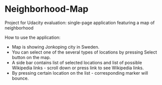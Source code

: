 # Neighborhood-Map
Project for Udacity evaluation: single-page application featuring a map of neighborhood

How to use the application:
 - Map is showing Jonkoping city in Sweden.
 -  You can select one of the several types of locations
 by pressing Select button on the map.
 - A side bar contains list of selected locations and list of
 possible Wikipedia links - scroll down or press link to see Wikipedia links.
 - By pressing certain location on the list - corresponding marker will bounce.
